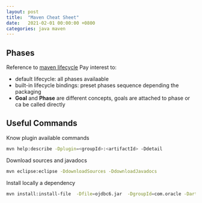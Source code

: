 ```yaml
---
layout: post
title:  "Maven Cheat Sheet"
date:   2021-02-01 00:00:00 +0800
categories: java maven
---
```


## Phases
Reference to [maven lifecycle](https://maven.apache.org/guides/introduction/introduction-to-the-lifecycle.html)
Pay interest to:
- default lifecycle: all phases availaable
- built-in lifecycle bindings: preset phases sequence depending the packaging
- **Goal** and **Phase** are different concepts, goals are attached to phase or ca be called directly
  
## Useful Commands
Know plugin available commands
```sh
mvn help:describe -Dplugin=<groupId>:<artifactId> -Ddetail
```

Download sources and javadocs
```sh
mvn eclipse:eclipse -DdownloadSources -DdownloadJavadocs
```

Install locally a dependency
```sh
mvn install:install-file  -Dfile=ojdbc6.jar  -DgroupId=com.oracle -DartifactId=ojdbc6 -Dversion=11.2.0.1.0 -Dpackaging=jar
```
